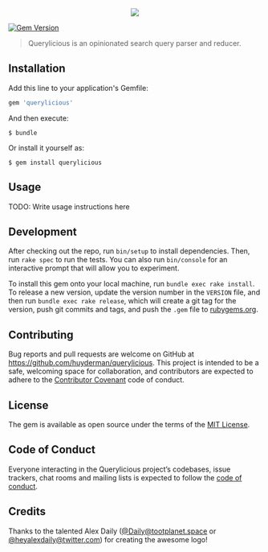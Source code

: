 <div align="center">
    <img srcset="https://res.cloudinary.com/huyderman/image/upload/c_scale,dpr_0.75,f_auto,fl_preserve_transparency,q_auto,w_728/v1522834080/querylicious 0.75x
                 https://res.cloudinary.com/huyderman/image/upload/c_scale,dpr_1,f_auto,fl_preserve_transparency,q_auto,w_728/v1522834080/querylicious 1x
                 https://res.cloudinary.com/huyderman/image/upload/c_scale,dpr_1.3,f_auto,fl_preserve_transparency,q_auto,w_728/v1522834080/querylicious 1.3x
                 https://res.cloudinary.com/huyderman/image/upload/c_scale,dpr_1.5,f_auto,fl_preserve_transparency,q_auto,w_728/v1522834080/querylicious 1.5x
                 https://res.cloudinary.com/huyderman/image/upload/c_scale,dpr_2,f_auto,fl_preserve_transparency,q_auto,w_728/v1522834080/querylicious 2x"
         src="https://res.cloudinary.com/huyderman/image/upload/c_scale,dpr_auto,f_auto,fl_preserve_transparency,q_auto,w_728/v1522834080/querylicious">
</div>

[![Gem Version](https://badge.fury.io/rb/querylicious.svg)](https://badge.fury.io/rb/querylicious)

> Querylicious is an opinionated search query parser and reducer.

## Installation

Add this line to your application's Gemfile:

```ruby
gem 'querylicious'
```

And then execute:

    $ bundle

Or install it yourself as:

    $ gem install querylicious

## Usage

TODO: Write usage instructions here

## Development

After checking out the repo, run `bin/setup` to install dependencies. Then, run `rake spec` to run the tests. You can also run `bin/console` for an interactive prompt that will allow you to experiment.

To install this gem onto your local machine, run `bundle exec rake install`. To release a new version, update the version number in the `VERSION` file, and then run `bundle exec rake release`, which will create a git tag for the version, push git commits and tags, and push the `.gem` file to [rubygems.org](https://rubygems.org).

## Contributing

Bug reports and pull requests are welcome on GitHub at https://github.com/huyderman/querylicious. This project is intended to be a safe, welcoming space for collaboration, and contributors are expected to adhere to the [Contributor Covenant](http://contributor-covenant.org) code of conduct.

## License

The gem is available as open source under the terms of the [MIT License](http://opensource.org/licenses/MIT).

## Code of Conduct

Everyone interacting in the Querylicious project’s codebases, issue trackers, chat rooms and mailing lists is expected to follow the [code of conduct](https://github.com/huyderman/querylicious/blob/master/CODE_OF_CONDUCT.md).

## Credits

Thanks to the talented Alex Daily ([@Daily@tootplanet.space](https://tootplanet.space/@Daily) or [@heyalexdaily@twitter.com](https://twitter.com/heyalexdaily)) for creating the awesome logo!
